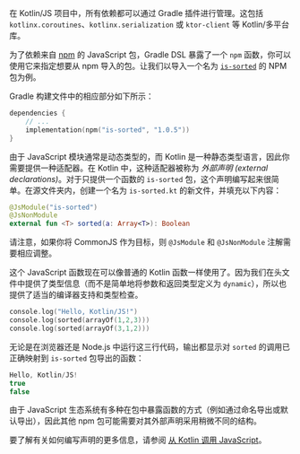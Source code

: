 [//]: # (title: 使用 npm 依赖)

在 Kotlin/JS 项目中，所有依赖都可以通过 Gradle 插件进行管理。这包括 `kotlinx.coroutines`、`kotlinx.serialization` 或 `ktor-client` 等 Kotlin/多平台库。

为了依赖来自 [npm](https://www.npmjs.com/) 的 JavaScript 包，Gradle DSL 暴露了一个 `npm` 函数，你可以使用它来指定想要从 npm 导入的包。让我们以导入一个名为 [`is-sorted`](https://www.npmjs.com/package/is-sorted) 的 NPM 包为例。

Gradle 构建文件中的相应部分如下所示：

```kotlin
dependencies {
    // ...
    implementation(npm("is-sorted", "1.0.5"))
}
```

由于 JavaScript 模块通常是动态类型的，而 Kotlin 是一种静态类型语言，因此你需要提供一种适配器。在 Kotlin 中，这种适配器被称为 _外部声明 (external declarations)_。对于只提供一个函数的 `is-sorted` 包，这个声明编写起来很简单。在源文件夹内，创建一个名为 `is-sorted.kt` 的新文件，并填充以下内容：

```kotlin
@JsModule("is-sorted")
@JsNonModule
external fun <T> sorted(a: Array<T>): Boolean
```

请注意，如果你将 CommonJS 作为目标，则 `@JsModule` 和 `@JsNonModule` 注解需要相应调整。

这个 JavaScript 函数现在可以像普通的 Kotlin 函数一样使用了。因为我们在头文件中提供了类型信息（而不是简单地将参数和返回类型定义为 `dynamic`），所以也提供了适当的编译器支持和类型检查。

```kotlin
console.log("Hello, Kotlin/JS!")
console.log(sorted(arrayOf(1,2,3)))
console.log(sorted(arrayOf(3,1,2)))
```

无论是在浏览器还是 Node.js 中运行这三行代码，输出都显示对 `sorted` 的调用已正确映射到 `is-sorted` 包导出的函数：

```kotlin
Hello, Kotlin/JS!
true
false
```

由于 JavaScript 生态系统有多种在包中暴露函数的方式（例如通过命名导出或默认导出），因此其他 npm 包可能需要对其外部声明采用稍微不同的结构。

要了解有关如何编写声明的更多信息，请参阅 [从 Kotlin 调用 JavaScript](js-interop.md)。